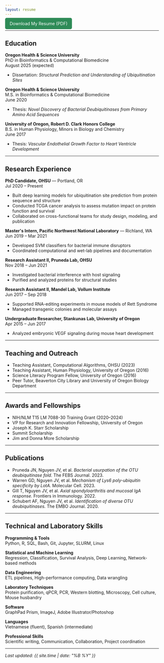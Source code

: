 ```yaml
---
layout: resume
---
```


<a href="/assets/Justine_Nguyen_Resume.pdf" download style="padding:10px 15px; background:#2E8B57; color:white; text-decoration:none; border-radius:5px;">
Download My Resume (PDF)
</a>
<br>

---

## Education

**Oregon Health & Science University**  
PhD in Bioinformatics & Computational Biomedicine  
August 2025 (expected)  
- Dissertation: *Structural Prediction and Understanding of Ubiquitination Sites*

**Oregon Health & Science University**  
M.S. in Bioinformatics & Computational Biomedicine  
June 2020  
- Thesis: *Novel Discovery of Bacterial Deubiquitinases from Primary Amino Acid Sequences*

**University of Oregon, Robert D. Clark Honors College**  
B.S. in Human Physiology, Minors in Biology and Chemistry  
June 2017  
- Thesis: *Vascular Endothelial Growth Factor to Heart Ventricle Development*

---

## Research Experience

**PhD Candidate, OHSU** — Portland, OR  
Jul 2020 – Present  
- Built deep learning models for ubiquitination site prediction from protein sequence and structure  
- Conducted TCGA cancer analysis to assess mutation impact on protein function and survival  
- Collaborated on cross-functional teams for study design, modeling, and publication

**Master's Intern, Pacific Northwest National Laboratory** — Richland, WA  
Jun 2019 – Mar 2021  
- Developed SVM classifiers for bacterial immune disruptors  
- Coordinated computational and wet-lab pipelines and documentation

**Research Assistant II, Pruneda Lab, OHSU**  
Nov 2018 – Jun 2021  
- Investigated bacterial interference with host signaling  
- Purified and analyzed proteins for structural studies  

**Research Assistant II, Mandel Lab, Vollum Institute**  
Jun 2017 – Sep 2018  
- Supported RNA-editing experiments in mouse models of Rett Syndrome  
- Managed transgenic colonies and molecular assays

**Undergraduate Researcher, Stankunas Lab, University of Oregon**  
Apr 2015 – Jun 2017  
- Analyzed embryonic VEGF signaling during mouse heart development

---

## Teaching and Outreach

- Teaching Assistant, Computational Algorithms, OHSU (2023)  
- Teaching Assistant, Human Physiology, University of Oregon (2016)  
- Science Literacy Program Fellow, University of Oregon (2016)  
- Peer Tutor, Beaverton City Library and University of Oregon Biology Department

---

## Awards and Fellowships

- NIH/NLM T15 LM 7088-30 Training Grant (2020–2024)  
- VP for Research and Innovation Fellowship, University of Oregon  
- Joseph K. Starr Scholarship  
- Summit Scholarship  
- Jim and Donna More Scholarship

---

## Publications

- Pruneda JN, Nguyen JV, et al. *Bacterial usurpation of the OTU deubiquitinase fold.* The FEBS Journal. 2023.  
- Warren GD, Nguyen JV, et al. *Mechanism of Lys6 poly-ubiquitin specificity by LotA.* Molecular Cell. 2023.  
- Gill T, Nguyen JV, et al. *Axial spondyloarthritis and mucosal IgA response.* Frontiers in Immunology. 2022.  
- Schubert AF, Nguyen JV, et al. *Identification of diverse OTU deubiquitinases.* The EMBO Journal. 2020.

---

## Technical and Laboratory Skills

**Programming & Tools**  
Python, R, SQL, Bash, Git, Jupyter, SLURM, Linux

**Statistical and Machine Learning**  
Regression, Classification, Survival Analysis, Deep Learning, Network-based methods

**Data Engineering**  
ETL pipelines, High-performance computing, Data wrangling

**Laboratory Techniques**  
Protein purification, qPCR, PCR, Western blotting, Microscopy, Cell culture, Mouse husbandry

**Software**  
GraphPad Prism, ImageJ, Adobe Illustrator/Photoshop

**Languages**  
Vietnamese (fluent), Spanish (intermediate)

**Professional Skills**  
Scientific writing, Communication, Collaboration, Project coordination

---

_Last updated: {{ site.time | date: "%B %Y" }}_

